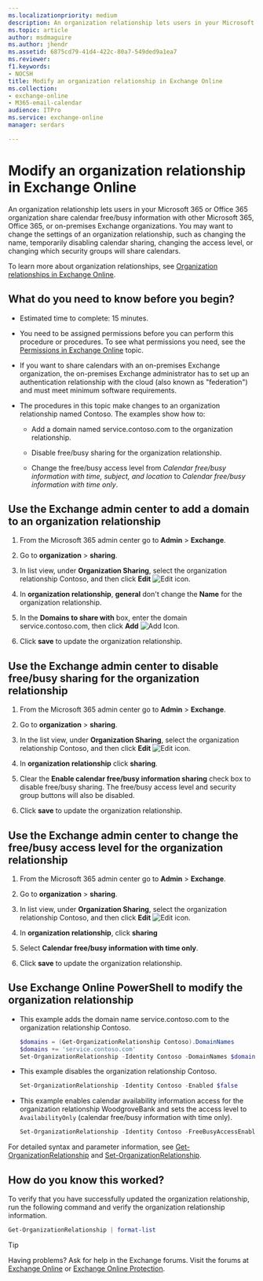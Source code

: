 ```yaml
---
ms.localizationpriority: medium
description: An organization relationship lets users in your Microsoft 365 or Office 365 organization share calendar free/busy information with other Microsoft 365, Office 365, or on-premises Exchange organizations. You may want to change the settings of an organization relationship, such as changing the name, temporarily disabling calendar sharing, changing the access level, or changing which security groups will share calendars.
ms.topic: article
author: msdmaguire
ms.author: jhendr
ms.assetid: 6875cd79-41d4-422c-80a7-549ded9a1ea7
ms.reviewer: 
f1.keywords:
- NOCSH
title: Modify an organization relationship in Exchange Online
ms.collection: 
- exchange-online
- M365-email-calendar
audience: ITPro
ms.service: exchange-online
manager: serdars

---
```


# Modify an organization relationship in Exchange Online

An organization relationship lets users in your Microsoft 365 or Office 365 organization share calendar free/busy information with other Microsoft 365, Office 365, or on-premises Exchange organizations. You may want to change the settings of an organization relationship, such as changing the name, temporarily disabling calendar sharing, changing the access level, or changing which security groups will share calendars.

To learn more about organization relationships, see [Organization relationships in Exchange Online](organization-relationships.md).

## What do you need to know before you begin?

- Estimated time to complete: 15 minutes.

- You need to be assigned permissions before you can perform this procedure or procedures. To see what permissions you need, see the [Permissions in Exchange Online](../../permissions-exo/permissions-exo.md) topic.

- If you want to share calendars with an on-premises Exchange organization, the on-premises Exchange administrator has to set up an authentication relationship with the cloud (also known as "federation") and must meet minimum software requirements.

- The procedures in this topic make changes to an organization relationship named Contoso. The examples show how to:

  - Add a domain named service.contoso.com to the organization relationship.

  - Disable free/busy sharing for the organization relationship.

  - Change the free/busy access level from _Calendar free/busy information with time, subject, and location_ to _Calendar free/busy information with time only_.

## Use the Exchange admin center to add a domain to an organization relationship
<a name="BKMK_EAC"> </a>

1. From the Microsoft 365 admin center go to **Admin** \> **Exchange**.

2. Go to **organization** \> **sharing**.

3. In list view, under **Organization Sharing**, select the organization relationship Contoso, and then click **Edit** ![Edit icon](../../media/ITPro_EAC_EditIcon.gif).

4. In **organization relationship**, **general** don't change the **Name** for the organization relationship.

5. In the **Domains to share with** box, enter the domain service.contoso.com, then click **Add** ![Add Icon](../../media/ITPro_EAC_AddIcon.gif).

6. Click **save** to update the organization relationship.

## Use the Exchange admin center to disable free/busy sharing for the organization relationship
<a name="BKMK_EAC2"> </a>

1. From the Microsoft 365 admin center go to **Admin** \> **Exchange**.

2. Go to **organization** \> **sharing**.

3. In the list view, under **Organization Sharing**, select the organization relationship Contoso, and then click **Edit** ![Edit icon](../../media/ITPro_EAC_EditIcon.gif).

4. In **organization relationship** click **sharing**.

5. Clear the **Enable calendar free/busy information sharing** check box to disable free/busy sharing. The free/busy access level and security group buttons will also be disabled.

6. Click **save** to update the organization relationship.

## Use the Exchange admin center to change the free/busy access level for the organization relationship
<a name="BKMK_EAC3"> </a>

1. From the Microsoft 365 admin center go to **Admin** \> **Exchange**.

2. Go to **organization** \> **sharing**.

3. In list view, under **Organization Sharing**, select the organization relationship Contoso, and then click **Edit** ![Edit icon](../../media/ITPro_EAC_EditIcon.gif).

4. In **organization relationship**, click **sharing**

5. Select **Calendar free/busy information with time only**.

6. Click **save** to update the organization relationship.

## Use Exchange Online PowerShell to modify the organization relationship
<a name="BKMK_Shell"> </a>

- This example adds the domain name service.contoso.com to the organization relationship Contoso.

  ```PowerShell
  $domains = (Get-OrganizationRelationship Contoso).DomainNames
  $domains += 'service.contoso.com'
  Set-OrganizationRelationship -Identity Contoso -DomainNames $domains
  ```

- This example disables the organization relationship Contoso.

  ```PowerShell
  Set-OrganizationRelationship -Identity Contoso -Enabled $false
  ```

- This example enables calendar availability information access for the organization relationship WoodgroveBank and sets the access level to `AvailabilityOnly` (calendar free/busy information with time only).

  ```PowerShell
  Set-OrganizationRelationship -Identity Contoso -FreeBusyAccessEnabled $true -FreeBusyAccessLevel AvailabilityOnly

  ```

For detailed syntax and parameter information, see [Get-OrganizationRelationship](/powershell/module/exchange/get-organizationrelationship) and [Set-OrganizationRelationship](/powershell/module/exchange/set-organizationrelationship).

## How do you know this worked?

To verify that you have successfully updated the organization relationship, run the following command and verify the organization relationship information.

```PowerShell
Get-OrganizationRelationship | format-list
```

> [!TIP]
> Having problems? Ask for help in the Exchange forums. Visit the forums at [Exchange Online](https://social.technet.microsoft.com/forums/msonline/home?forum=onlineservicesexchange) or [Exchange Online Protection](https://social.technet.microsoft.com/forums/forefront/home?forum=FOPE).